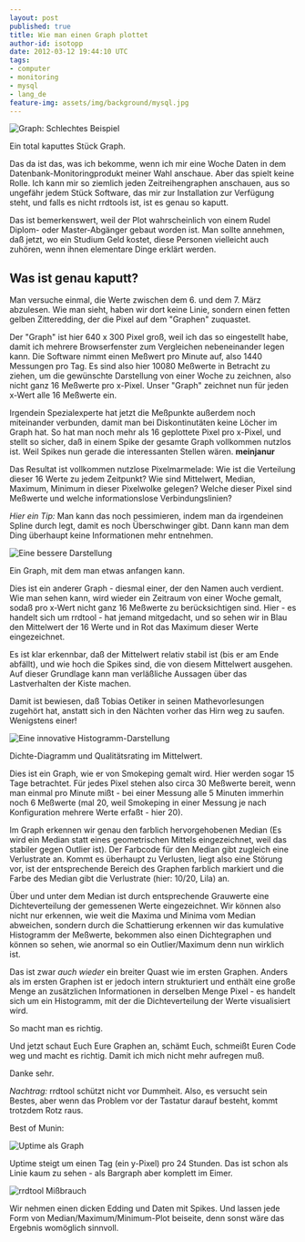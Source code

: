 ```yaml
---
layout: post
published: true
title: Wie man einen Graph plottet
author-id: isotopp
date: 2012-03-12 19:44:10 UTC
tags:
- computer
- monitoring
- mysql
- lang_de
feature-img: assets/img/background/mysql.jpg
---
```

![Graph: Schlechtes Beispiel](/uploads/graph-schlecht.png)

Ein total kaputtes Stück Graph.

Das da ist das, was ich bekomme, wenn ich mir eine Woche Daten in dem
Datenbank-Monitoringprodukt meiner Wahl anschaue.  Aber das spielt keine
Rolle.  Ich kann mir so ziemlich jeden Zeitreihengraphen anschauen, aus so
ungefähr jedem Stück Software, das mir zur Installation zur Verfügung steht,
und falls es nicht rrdtools ist, ist es genau so kaputt.

Das ist bemerkenswert, weil der Plot wahrscheinlich von einem Rudel Diplom-
oder Master-Abgänger gebaut worden ist.  Man sollte annehmen, daß jetzt, wo
ein Studium Geld kostet, diese Personen vielleicht auch zuhören, wenn ihnen
elementare Dinge erklärt werden.

## Was ist genau kaputt?

Man versuche einmal, die Werte zwischen dem 6.  und dem 7.  März abzulesen. 
Wie man sieht, haben wir dort keine Linie, sondern einen fetten gelben
Zitteredding, der die Pixel auf dem "Graphen" zuquastet.

Der "Graph" ist hier 640 x 300 Pixel groß, weil ich das so eingestellt habe,
damit ich mehrere Browserfenster zum Vergleichen nebeneinander legen kann. 
Die Software nimmt einen Meßwert pro Minute auf, also 1440 Messungen pro
Tag.  Es sind also hier 10080 Meßwerte in Betracht zu ziehen, um die
gewünschte Darstellung von einer Woche zu zeichnen, also nicht ganz 16
Meßwerte pro x-Pixel.  Unser "Graph" zeichnet nun für jeden x-Wert alle 16
Meßwerte ein.

Irgendein Spezialexperte hat jetzt die Meßpunkte außerdem noch miteinander
verbunden, damit man bei Diskontinutäten keine Löcher im Graph hat.  So hat
man noch mehr als 16 geplottete Pixel pro x-Pixel, und stellt so sicher, daß
in einem Spike der gesamte Graph vollkommen nutzlos ist.  Weil Spikes nun
gerade die interessanten Stellen wären. **meinjanur**

Das Resultat ist vollkommen nutzlose Pixelmarmelade: Wie ist die Verteilung
dieser 16 Werte zu jedem Zeitpunkt?  Wie sind Mittelwert, Median, Maximum,
Minimum in dieser Pixelwolke gelegen?  Welche dieser Pixel sind Meßwerte und
welche informationslose Verbindungslinien?

_Hier ein Tip:_ Man kann das noch pessimieren, indem man da irgendeinen
Spline durch legt, damit es noch Überschwinger gibt.  Dann kann man dem Ding
überhaupt keine Informationen mehr entnehmen.

![Eine bessere Darstellung](/uploads/graph-gut.png)

Ein Graph, mit dem man etwas anfangen kann.

Dies ist ein anderer Graph - diesmal einer, der den Namen auch verdient. 
Wie man sehen kann, wird wieder ein Zeitraum von einer Woche gemalt, sodaß
pro x-Wert nicht ganz 16 Meßwerte zu berücksichtigen sind.  Hier - es
handelt sich um rrdtool - hat jemand mitgedacht, und so sehen wir in Blau
den Mittelwert der 16 Werte und in Rot das Maximum dieser Werte
eingezeichnet.

Es ist klar erkennbar, daß der Mittelwert relativ stabil ist (bis er am Ende
abfällt), und wie hoch die Spikes sind, die von diesem Mittelwert ausgehen. 
Auf dieser Grundlage kann man verläßliche Aussagen über das Lastverhalten
der Kiste machen.

Damit ist bewiesen, daß Tobias Oetiker in seinen Mathevorlesungen zugehört
hat, anstatt sich in den Nächten vorher das Hirn weg zu saufen.  Wenigstens
einer!

![Eine innovative Histogramm-Darstellung](/uploads/graph-noch-besser.png)

Dichte-Diagramm und Qualitätsrating im Mittelwert.

Dies ist ein Graph, wie er von Smokeping gemalt wird.  Hier werden sogar 15
Tage betrachtet.  Für jedes Pixel stehen also circa 30 Meßwerte bereit, wenn
man einmal pro Minute mißt - bei einer Messung alle 5 Minuten immerhin noch
6 Meßwerte (mal 20, weil Smokeping in einer Messung je nach Konfiguration
mehrere Werte erfaßt - hier 20).

Im Graph erkennen wir genau den farblich hervorgehobenen Median (Es wird ein
Median statt eines geometrischen Mittels eingezeichnet, weil das stabiler
gegen Outlier ist).  Der Farbcode für den Median gibt zugleich eine
Verlustrate an.  Kommt es überhaupt zu Verlusten, liegt also eine Störung
vor, ist der entsprechende Bereich des Graphen farblich markiert und die
Farbe des Median gibt die Verlustrate (hier: 10/20, Lila) an.

Über und unter dem Median ist durch entsprechende Grauwerte eine
Dichteverteilung der gemessenen Werte eingezeichnet.  Wir können also nicht
nur erkennen, wie weit die Maxima und Minima vom Median abweichen, sondern
durch die Schattierung erkennen wir das kumulative Histogramm der Meßwerte,
bekommen also einen Dichtegraphen und können so sehen, wie anormal so ein
Outlier/Maximum denn nun wirklich ist.

Das ist zwar _auch wieder_ ein breiter Quast wie im ersten Graphen. 
Anders als im ersten Graphen ist er jedoch intern strukturiert und enthält
eine große Menge an zusätzlichen Informationen in derselben Menge Pixel - es
handelt sich um ein Histogramm, mit der die Dichteverteilung der Werte
visualisiert wird.

So macht man es richtig.

Und jetzt schaut Euch Eure Graphen an, schämt Euch, schmeißt Euren Code weg
und macht es richtig.  Damit ich mich nicht mehr aufregen muß.

Danke sehr.

_Nachtrag:_ rrdtool schützt nicht vor Dummheit.  Also, es versucht sein
Bestes, aber wenn das Problem vor der Tastatur darauf besteht, kommt
trotzdem Rotz raus.

Best of Munin:

![Uptime als Graph](/uploads/graph-uptime.png)

Uptime steigt um einen Tag (ein y-Pixel) pro 24 Stunden.  Das ist schon als
Linie kaum zu sehen - als Bargraph aber komplett im Eimer.

![rrdtool Mißbrauch](/uploads/graph-rrdtool-kaputt.png)

Wir nehmen einen dicken Edding und Daten mit Spikes.  Und lassen jede Form
von Median/Maximum/Minimum-Plot beiseite, denn sonst wäre das Ergebnis
womöglich sinnvoll.
